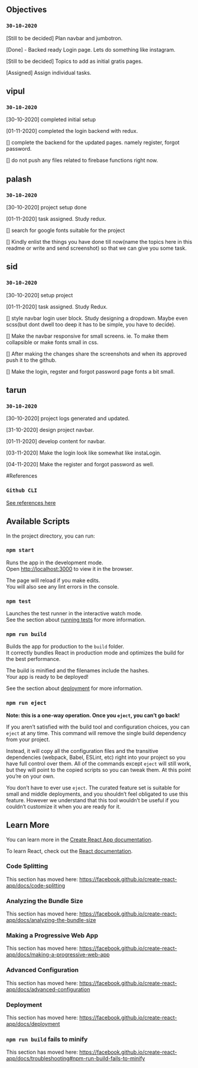 ## Objectives

### `30-10-2020`

[Still to be decided] Plan navbar and jumbotron.

[Done] - Backed ready Login page. Lets do something like instagram.

[Still to be decided] Topics to add as initial gratis pages.

[Assigned] Assign individual tasks.

## vipul
### `30-10-2020`

[30-10-2020]  completed initial setup

[01-11-2020]  completed the login backend with redux.

[] complete the backend for the updated pages. namely register, forgot password.

[] do not push any files related to firebase functions right now.


## palash
### `30-10-2020`

[30-10-2020] project setup done

[01-11-2020] task assigned. Study redux.

[] search for google fonts suitable for the project

[] Kindly enlist the things you have done till now(name the topics here in this readme or write and send screenshot) so that we can give you some task.


## sid
### `30-10-2020`

[30-10-2020] setup project

[01-11-2020] task assigned. Study Redux.

[] style navbar login user block. Study designing a dropdown. Maybe even scss(but dont dwell too deep it has to be simple, you have to decide).

[] Make the navbar responsive for small screens. ie. To make them collapsible or make fonts small in css. 

[] After making the changes share the screenshots and when its approved push it to the github.

[] Make the login, regster and forgot password page fonts a bit small.


## tarun
### `30-10-2020`

[30-10-2020] project logs generated and updated.

[31-10-2020] design project navbar. 

[01-11-2020] develop content for navbar.

[03-11-2020] Make the login look like somewhat like instaLogin.

[04-11-2020] Make the register and forgot password as well.

#References
### `Github CLI`
[See references here](https://cli.github.com/manual/)

## Available Scripts

In the project directory, you can run:

### `npm start`

Runs the app in the development mode.<br />
Open [http://localhost:3000](http://localhost:3000) to view it in the browser.

The page will reload if you make edits.<br />
You will also see any lint errors in the console.

### `npm test`

Launches the test runner in the interactive watch mode.<br />
See the section about [running tests](https://facebook.github.io/create-react-app/docs/running-tests) for more information.

### `npm run build`

Builds the app for production to the `build` folder.<br />
It correctly bundles React in production mode and optimizes the build for the best performance.

The build is minified and the filenames include the hashes.<br />
Your app is ready to be deployed!

See the section about [deployment](https://facebook.github.io/create-react-app/docs/deployment) for more information.

### `npm run eject`

**Note: this is a one-way operation. Once you `eject`, you can’t go back!**

If you aren’t satisfied with the build tool and configuration choices, you can `eject` at any time. This command will remove the single build dependency from your project.

Instead, it will copy all the configuration files and the transitive dependencies (webpack, Babel, ESLint, etc) right into your project so you have full control over them. All of the commands except `eject` will still work, but they will point to the copied scripts so you can tweak them. At this point you’re on your own.

You don’t have to ever use `eject`. The curated feature set is suitable for small and middle deployments, and you shouldn’t feel obligated to use this feature. However we understand that this tool wouldn’t be useful if you couldn’t customize it when you are ready for it.

## Learn More

You can learn more in the [Create React App documentation](https://facebook.github.io/create-react-app/docs/getting-started).

To learn React, check out the [React documentation](https://reactjs.org/).

### Code Splitting

This section has moved here: https://facebook.github.io/create-react-app/docs/code-splitting

### Analyzing the Bundle Size

This section has moved here: https://facebook.github.io/create-react-app/docs/analyzing-the-bundle-size

### Making a Progressive Web App

This section has moved here: https://facebook.github.io/create-react-app/docs/making-a-progressive-web-app

### Advanced Configuration

This section has moved here: https://facebook.github.io/create-react-app/docs/advanced-configuration

### Deployment

This section has moved here: https://facebook.github.io/create-react-app/docs/deployment

### `npm run build` fails to minify

This section has moved here: https://facebook.github.io/create-react-app/docs/troubleshooting#npm-run-build-fails-to-minify
